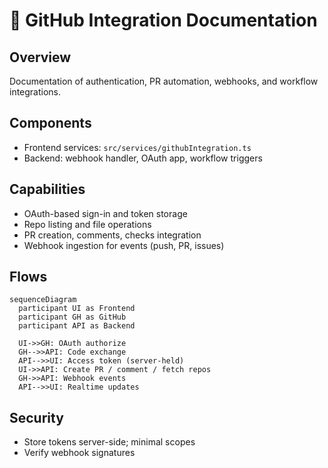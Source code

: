 # 🐙 GitHub Integration Documentation

## Overview

Documentation of authentication, PR automation, webhooks, and workflow integrations.

## Components

- Frontend services: `src/services/githubIntegration.ts`
- Backend: webhook handler, OAuth app, workflow triggers

## Capabilities

- OAuth-based sign-in and token storage
- Repo listing and file operations
- PR creation, comments, checks integration
- Webhook ingestion for events (push, PR, issues)

## Flows

```mermaid
sequenceDiagram
  participant UI as Frontend
  participant GH as GitHub
  participant API as Backend

  UI->>GH: OAuth authorize
  GH-->>API: Code exchange
  API-->>UI: Access token (server-held)
  UI->>API: Create PR / comment / fetch repos
  GH->>API: Webhook events
  API-->>UI: Realtime updates
```

## Security

- Store tokens server-side; minimal scopes
- Verify webhook signatures


